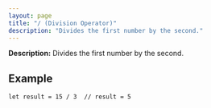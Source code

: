 ```yaml
---
layout: page
title: "/ (Division Operator)"
description: "Divides the first number by the second."
---
```


**Description:** Divides the first number by the second.

## Example

```osprey
let result = 15 / 3  // result = 5
```
